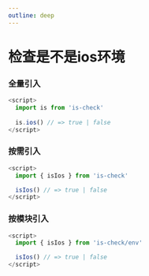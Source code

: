 ```yaml
---
outline: deep
---
```


# 检查是不是ios环境

### 全量引入
```javascript
<script>
  import is from 'is-check'
  
  is.ios() // => true | false
</script>
````
### 按需引入
```javascript
<script>
  import { isIos } from 'is-check'

  isIos() // => true | false
</script>
````
### 按模块引入
```javascript
<script>
  import { isIos } from 'is-check/env'

  isIos() // => true | false
</script>
````
